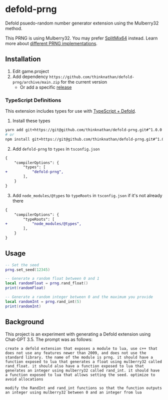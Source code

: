 # defold-prng

Defold psuedo-random number generator extension using the Mulberry32 method.

This PRNG is using Mulberry32. You may prefer [SplitMix64](https://github.com/indiesoftby/defold-splitmix64) instead. Learn more about [different PRNG implementations](https://github.com/bryc/code/blob/master/jshash/PRNGs.md).

## Installation

1. Edit game.project
2. Add dependency `https://github.com/thinknathan/defold-prng/archive/main.zip` for the current version
   - Or add a specific [release](https://github.com/thinknathan/defold-prng/releases)

### TypeScript Definitions

This extension includes types for use with [TypeScript + Defold](https://ts-defold.dev/).

1. Install these types

```bash
yarn add git+https://git@github.com/thinknathan/defold-prng.git#^1.0.0 -D
# or
npm install git+https://git@github.com/thinknathan/defold-prng.git#^1.0.0 --save-dev
```

2. Add `defold-prng` to `types` in `tsconfig.json`

```diff
{
	"compilerOptions": {
		"types": [
+			"defold-prng",
		],
	}
}
```

3. Add `node_modules/@types` to `typeRoots` in `tsconfig.json` if it's not already there

```diff
{
	"compilerOptions": {
		"typeRoots": [
+			"node_modules/@types",
		],
	}
}
```

## Usage

```lua
-- Set the seed
prng.set_seed(12345)

-- Generate a random float between 0 and 1
local randomFloat = prng.rand_float()
print(randomFloat)

-- Generate a random integer between 0 and the maximum you provide
local randomInt = prng.rand_int(5)
print(randomInt)
```

## Background

This project is an experiment with generating a Defold extension using Chat-GPT 3.5. The prompt was as follows:

```
create a defold extension that exposes a module to lua, use c++ that does not use any features newer than 2009, and does not use the standard library. the name of the module is prng. it should have a function exposed to lua that generates a float using mulberry32 called rand_float. it should also have a function exposed to lua that generates an integer using mulberry32 called rand_int. it should have a function exposed to lua that allows setting the seed. optimize to avoid allocations

modify the RandInt and rand_int functions so that the function outputs an integer using mulberry32 between 0 and an integer from lua
```
